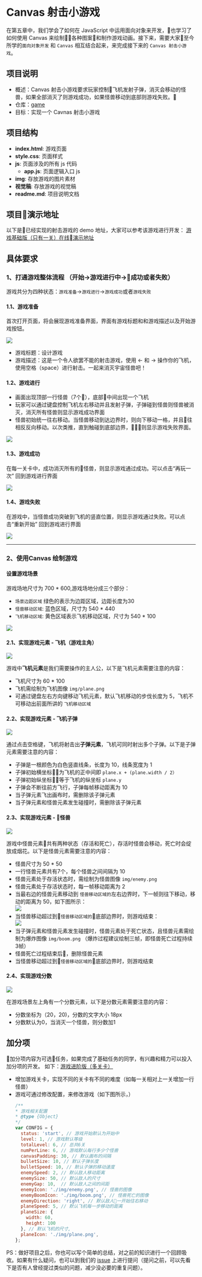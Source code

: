# Canvas 射击小游戏
在第五章中，我们学会了如何在 JavaScript 中运用面向对象来开发，也学习了如何使用 Canvas 来绘制各种图案和制作游戏动画。接下来，需要大家至今所学的`面向对象开发` 和 `Canvas` 相互结合起来，来完成接下来的 `Canvas 射击小游戏`。

## 项目说明
- 概述：Canvas 射击小游戏要求玩家控制飞机发射子弹，消灭会移动的怪兽，如果全部消灭了则游戏成功，如果怪兽移动到底部则游戏失败。
- 仓库：[game](http://git.imweb.io/imweb-teacher/game)
- 目标：实现一个 Cavnas 射击小游戏

## 项目结构
- **index.html**: 游戏页面
- **style.css**: 页面样式
- **js**: 页面涉及的所有 js 代码
  - **app.js**: 页面逻辑入口 js
- **img**: 存放游戏的图片素材
- **视觉稿**: 存放游戏的视觉稿
- **readme.md**: 项目说明文档


## 项目演示地址
以下是已经实现的射击游戏的 demo 地址，大家可以参考该游戏进行开发：
[游戏基础版（只有一关）在线演示地址](http://coding.imweb.io/shooting-game/index.html#base)

## 具体要求

### 1、打通游戏整体流程 （开始->游戏进行中->成功或者失败）
游戏共分为四种状态：`游戏准备`->`游戏进行`->`游戏成功`或者`游戏失败`
#### 1.1、游戏准备
首次打开页面，将会展现游戏准备界面，界面有游戏标题和和游戏描述以及开始游戏按钮。



![](http://coding.imweb.io/img/p5/game-start.png)

- 游戏标题：设计游戏
- 游戏描述：这是一个令人欲罢不能的射击游戏，使用 ← 和 → 操作你的飞机，使用空格（space）进行射击。一起来消灭宇宙怪兽吧！


#### 1.2、游戏进行

- 画面出现顶部一行怪兽（7个），底部中间出现一个飞机
- 玩家可以通过键盘控制飞机左右移动并且发射子弹，子弹碰到怪兽则怪兽被消灭，消灭所有怪兽则显示游戏成功界面
- 怪兽初始统一往右移动。当怪兽移动到达边界时，则向下移动一格，并且往相反反向移动。以次类推，直到触碰到底部边界，则显示游戏失败界面。

![](http://coding.imweb.io/img/p5/game-in.png)

#### 1.3、游戏成功
在每一关卡中，成功消灭所有的怪兽，则显示游戏通过成功。可以点击“再玩一次” 回到游戏进行界面

![](http://coding.imweb.io/img/p5/game-success.png)

#### 1.4、游戏失败
在游戏中，当怪兽成功突破到飞机的竖直位置，则显示游戏通过失败。可以点击“重新开始” 回到游戏进行界面

![](http://coding.imweb.io/img/p5/game-failed.png)

---

### 2、使用Canvas 绘制游戏

#### 设置游戏场景
游戏场地尺寸为 700 * 600,游戏场地分成三个部分：
- `场景边距区域` 绿色的表示为边距区域，边距长度为30
- `怪兽移动区域`: 蓝色区域，尺寸为 540 * 440
- `飞机移动区域`: 黄色区域表示飞机移动区域，尺寸为 540 * 100

![](http://coding.imweb.io/img/p5/game-platform.jpg)

#### 2.1、实现游戏元素 - 飞机（游戏主角）

![](http://coding.imweb.io/img/p5/game-plane.png)

游戏中**飞机元素**是我们需要操作的主人公，以下是飞机元素需要注意的内容：

- 飞机尺寸为 60 * 100
- 飞机需绘制为飞机图像 `img/plane.png`
- 可通过键盘左右方向键移动飞机元素，默认飞机移动的步伐长度为 5，飞机不可移动出前面所讲的 `飞机移动区域`


#### 2.2、实现游戏元素 - 飞机子弹
![](http://coding.imweb.io/img/p5/game-bullet.png)

通过点击空格键，飞机将射击出**子弹元素**，飞机可同时射出多个子弹。以下是子弹元素需要注意的内容：

- 子弹是一根颜色为白色竖直线条，长度为 10，线条宽度为 1
- 子弹初始横坐标为飞机的正中间即 `plane.x + (plane.width / 2）`
- 子弹初始纵坐标等于飞机的纵坐标 `plane.y`
- 子弹会不断往前方飞行，子弹每帧移动距离为 10
- 当子弹元素飞出画布时，需删除该子弹元素
- 当子弹元素和怪兽元素发生碰撞时，需删除该子弹元素

#### 2.3、实现游戏元素 - 怪兽
![](http://coding.imweb.io/img/p5/game-monster.png)

游戏中怪兽元素共有两种状态（存活和死亡），存活时怪兽会移动，死亡时会绽放成烟花。以下是怪兽元素需要注意的内容：

- 怪兽尺寸为 50 * 50
- 一行怪兽元素共有7个，每个怪兽之间间隔为 10
- 怪兽元素处于存活状态时，需绘制为怪兽图像 `img/enemy.png`
- 怪兽元素处于存活状态时，每一帧移动距离为 2
- 当最右边的怪兽元素移动到 `怪兽移动区域的`左右边界时，下一帧则往下移动，移动的距离为 50，如下图所示：</br>
    ![](http://coding.imweb.io/img/p5/game-monster-move.gif)
- 当怪兽移动超过到`怪兽移动区域的`底部边界时，则游戏结束：</br>
    ![](http://coding.imweb.io/img/p5/game-monster-end.gif)
- 当子弹元素和怪兽元素发生碰撞时，怪兽元素处于死亡状态，且怪兽元素需绘制为爆炸图像 `img/boom.png` （爆炸过程建议绘制三帧，即怪兽死亡过程持续3帧）
- 怪兽死亡过程结束后，删除怪兽元素
- 当怪兽移动超过到`怪兽移动区域的`底部边界时，则游戏结束
    


#### 2.4、实现游戏分数
![](http://coding.imweb.io/img/p5/game-score.png)

在游戏场景左上角有一个分数元素，以下是分数元素需要注意的内容：

- 分数坐标为（20，20)，分数的文字大小 18px
- 分数默认为0，当消灭一个怪兽，则分数加1



## 加分项
加分项内容为可选任务，如果完成了基础任务的同学，有兴趣和精力可以投入加分项的开发。
如下：[游戏进阶版（多关卡）](http://coding.imweb.io/shooting-game/index.html)
- 增加游戏关卡，实现不同的关卡有不同的难度（如每一关相对上一关增加一行怪兽）
- 游戏可通过修改配置，来修改游戏（如下图所示，）
  ```js
  /**
  * 游戏相关配置
  * @type {Object}
  */
  var CONFIG = {
    status: 'start', // 游戏开始默认为开始中
    level: 1, // 游戏默认等级
    totalLevel: 6, // 总共6关
    numPerLine: 6, // 游戏默认每行多少个怪兽
    canvasPadding: 30, // 默认画布的间隔
    bulletSize: 10, // 默认子弹长度
    bulletSpeed: 10, // 默认子弹的移动速度
    enemySpeed: 2, // 默认敌人移动距离
    enemySize: 50, // 默认敌人的尺寸
    enemyGap: 10,  // 默认敌人之间的间距
    enemyIcon: './img/enemy.png', // 怪兽的图像
    enemyBoomIcon: './img/boom.png', // 怪兽死亡的图像
    enemyDirection: 'right', // 默认敌人一开始往右移动
    planeSpeed: 5, // 默认飞机每一步移动的距离
    planeSize: {
      width: 60,
      height: 100
    }, // 默认飞机的尺寸,
    planeIcon: './img/plane.png',
  };
  ```




PS：做好项目之后，你也可以写个简单的总结，对之前的知识进行一个回顾吸收。如果有什么疑问，也可以到我们的 [issue](http://git.imweb.io/imweb-teacher/shooting-game/issues) 上进行提问（提问之前，可以先看下是否有人曾经提过类似的问题，减少没必要的重复问题）。